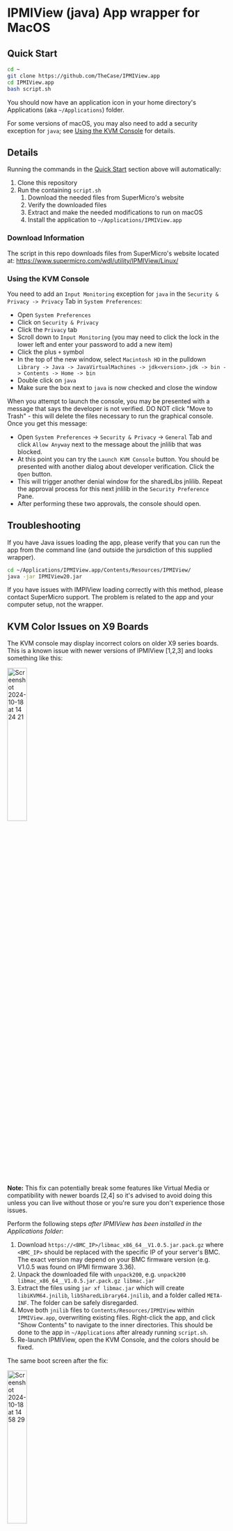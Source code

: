 # IPMIView (java) App wrapper for MacOS

## Quick Start

```bash
cd ~
git clone https://github.com/TheCase/IPMIView.app
cd IPMIView.app
bash script.sh
```

You should now have an application icon in your home directory's Applications (aka `~/Applications`) folder.

For some versions of macOS, you may also need to add a security exception for `java`; see [Using the KVM Console](#using-the-kvm-console) for details.

## Details

Running the commands in the [Quick Start](#quick-start) section above will automatically:

1) Clone this repository
2) Run the containing `script.sh`
    1) Download the needed files from SuperMicro's website
    2) Verify the downloaded files
    3) Extract and make the needed modifications to run on macOS
    4) Install the application to `~/Applications/IPMIView.app`

### Download Information

The script in this repo downloads files from SuperMicro's website located at: https://www.supermicro.com/wdl/utility/IPMIView/Linux/

### Using the KVM Console

You need to add an `Input Monitoring` exception for `java` in the `Security & Privacy -> Privacy` Tab in `System Preferences`:

- Open `System Preferences`
- Click on `Security & Privacy`
- Click the `Privacy` tab
- Scroll down to `Input Monitoring` (you may need to click the lock in the lower left and enter your password to add a new item)
- Click the plus `+` symbol
- In the top of the new window, select `Macintosh HD` in the pulldown `Library -> Java -> JavaVirtualMachines -> jdk<version>.jdk -> bin -> Contents -> Home -> bin`
- Double click on `java`
- Make sure the box next to `java` is now checked and close the window

When you attempt to launch the console, you may be presented with a message that says the developer is not verified. DO NOT click "Move to Trash" - this will delete the files necessary to run the graphical console. Once you get this message:

- Open `System Preferences` -> `Security & Privacy` -> `General` Tab and click `Allow Anyway` next to the message about the jnlilib that was blocked.
- At this point you can try the `Launch KVM Console` button. You should be presented with another dialog about developer verification. Click the `Open` button.
- This will trigger another denial window for the sharedLibs jnlilib. Repeat the approval process for this next jnlilib in the `Security Preference` Pane.
- After performing these two approvals, the console should open.

## Troubleshooting

If you have Java issues loading the app, please verify that you can run the app from the command line (and outside the jursdiction of this supplied wrapper).

```bash
cd ~/Applications/IPMIView.app/Contents/Resources/IPMIView/
java -jar IPMIView20.jar
```

If you have issues with IMPIView loading correctly with this method, please contact SuperMicro support. The problem is related to the app and your computer setup, not the wrapper.

## KVM Color Issues on X9 Boards
The KVM console may display incorrect colors on older X9 series boards. This is a known issue with newer versions of IPMIView [1,2,3] and looks something like this:

<img width="30%" alt="Screenshot 2024-10-18 at 14 24 21" src="https://github.com/user-attachments/assets/58c6b4a3-a71b-40d4-b561-027e2c6ec33d">

**Note:** This fix can potentially break some features like Virtual Media or compatibility with newer boards [2,4] so it's advised to avoid doing this unless you can live without those or you're sure you don't experience those issues. 

Perform the following steps *after IPMIView has been installed in the Applications folder*:
1. Download `https://<BMC_IP>/libmac_x86_64__V1.0.5.jar.pack.gz` where `<BMC_IP>` should be replaced with the specific IP of your server's BMC. The exact version may depend on your BMC firmware version (e.g. V1.0.5 was found on IPMI firmware 3.36). 
2. Unpack the downloaded file with `unpack200`, e.g. `unpack200 libmac_x86_64__V1.0.5.jar.pack.gz libmac.jar`
3. Extract the files using `jar xf libmac.jar` which will create 
`libiKVM64.jnilib`, `libSharedLibrary64.jnilib`, and a folder called `META-INF`. The folder can be safely disregarded.
4. Move both `jnilib` files to `Contents/Resources/IPMIView` within `IPMIView.app`, overwriting existing files. Right-click the app, and click "Show Contents" to navigate to the inner directories. This should be done to the app in `~/Applications` after already running `script.sh`.
5. Re-launch IPMIView, open the KVM Console, and the colors should be fixed.

The same boot screen after the fix: 

<img width="30%" alt="Screenshot 2024-10-18 at 14 58 29" src="https://github.com/user-attachments/assets/bb62c58d-0386-4cb8-b755-e6f1c84deef1">

[1] [https://forums.servethehome.com/index.php?threads/ipmi-viewer-kvm-console-color-issue.27138/](https://forums.servethehome.com/index.php?threads/ipmi-viewer-kvm-console-color-issue.27138/)

[2] [https://old.reddit.com/r/simonheros/comments/mysmqe/fix_x9dr_supermicro_ipmi_colors_broken_glitched/](https://old.reddit.com/r/simonheros/comments/mysmqe/fix_x9dr_supermicro_ipmi_colors_broken_glitched/)

[3] [https://www.supermicro.com/support/faqs/faq.cfm?faq=32333](https://www.supermicro.com/support/faqs/faq.cfm?faq=32333)

[4] [https://tech.arantius.com/dont-fix-the-colors-in-supermicro-ipmiview](https://tech.arantius.com/dont-fix-the-colors-in-supermicro-ipmiview)

